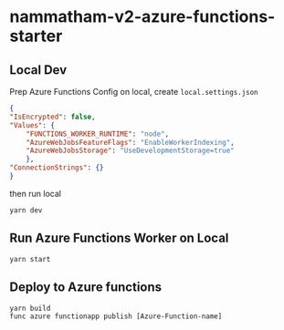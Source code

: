 # nammatham-v2-azure-functions-starter

## Local Dev

Prep Azure Functions Config on local, create `local.settings.json`

```json
{
"IsEncrypted": false,
"Values": {
    "FUNCTIONS_WORKER_RUNTIME": "node",
    "AzureWebJobsFeatureFlags": "EnableWorkerIndexing",
    "AzureWebJobsStorage": "UseDevelopmentStorage=true"
    },
"ConnectionStrings": {}
}
```

then run local

```
yarn dev
```

## Run Azure Functions Worker on Local

```
yarn start
```

## Deploy to Azure functions
```
yarn build
func azure functionapp publish [Azure-Function-name]
```